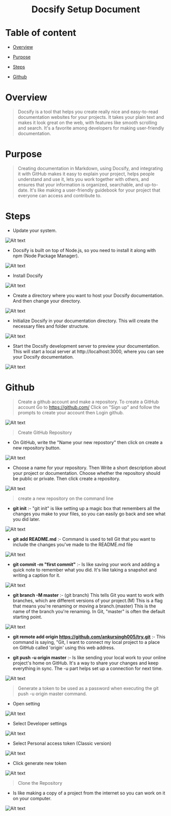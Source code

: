 # <h1 align="center"> Docsify Setup Document <b> </b></h1> 



# **Table of content**

- [Overview](#overview)

- [Purpose](#purpose)

- [Steps](#steps)

- [Github](#github)


# **Overview**

>Docsify is a tool that helps you create really nice and easy-to-read documentation websites for your projects. It takes your plain text and makes it look great on the web, with features like smooth scrolling and search. It's a favorite among developers for making user-friendly documentation.


# **Purpose**
>Creating documentation in Markdown, using Docsify, and integrating it with GitHub makes it easy to explain your project, helps people understand and use it, lets you work together with others, and ensures that your information is organized, searchable, and up-to-date. It's like making a user-friendly guidebook for your project that everyone can access and contribute to.

# **Steps**
- Update your system.

![Alt text](docsify/111.png)
- Docsify is built on top of Node.js, so you need to install it along with npm (Node Package Manager).

![Alt text](docsify/222.png)

- Install Docsify 

![Alt text](docsify/333.png)

- Create a directory where you want to host your Docsify documentation. And then change your directory.

![Alt text](docsify/444.png)

- Initialize Docsify in your documentation directory. This will create the necessary files and folder structure.

![Alt text](docsify/555.png)

- Start the Docsify development server to preview your documentation. This will start a local server at http://localhost:3000, where you can see your Docsify documentation.

![Alt text](docsify/666.png)

# **Github**

>Create a github  account and make a repository. To create a GitHub account Go to https://github.com/ Click on "Sign up" and follow the prompts to create your account then  Login github. 

![Alt text](docsify/git01.png)

>Create GitHub Repository
- On GitHub, write the "Name your new repostory" then click on create a new repository button.

![Alt text](docsify/rp1.png)


- Choose a name for your repository. Then Write a short description about your project or documentation. Choose whether the repository should be public or private. Then click create a repository. 

![Alt text](docsify/rp2.png)

>create a new repository on the command line

- **git init** :- "git init" is like setting up a magic box that remembers all the changes you make to your files, so you can easily go back and see what you did later.

![Alt text](<docsify/git init.png>)

- **git add README.md** :-  Command is used to tell Git that you want to include the changes you've made to the README.md file

![Alt text](docsify/read.png)

- **git commit -m "first commit"** :-  Is like saving your work and adding a quick note to remember what you did. It's like taking a snapshot and writing a caption for it.

![Alt text](<docsify/git commit.png>)

- **git branch -M master** :- (git branch) This tells Git you want to work with branches, which are different versions of your project.(M) This is a flag that means you're renaming or moving a branch.(master) This is the name of the branch you're renaming. In Git, "master" is often the default starting point.

![Alt text](<docsify/branch master.png>)

- **git remote add origin https://github.com/ankursingh005/try.git** :- This command is saying, "Git, I want to connect my local project to a place on GitHub called 'origin' using this web address.


- **git push -u origin master** :- Is like sending your local work to your online project's home on GitHub. It's a way to share your changes and keep everything in sync. The -u part helps set up a connection for next time.

![Alt text](<docsify/push master.png>)

>Generate a token to be used as a password when executing the git push -u origin master command.
- Open setting

![Alt text](docsify/token1.png)

- Select Developer settings

![Alt text](docsify/token2.png)

- Select Personal access token (Classic version)

![Alt text](docsify/token3.png)

- Click generate new token

![Alt text](docsify/token4.png)

>Clone the Repository
- Is like making a copy of a project from the internet so you can work on it on your computer.

![Alt text](<docsify/git clone.png>)
